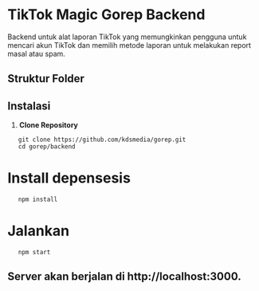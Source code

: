 # TikTok Magic Gorep Backend

Backend untuk alat laporan TikTok yang memungkinkan pengguna untuk mencari akun TikTok dan memilih metode laporan untuk melakukan report masal atau spam.

## Struktur Folder


## Instalasi

1. **Clone Repository**

```
   git clone https://github.com/kdsmedia/gorep.git
   cd gorep/backend
```

# Install depensesis
```
   npm install
```

# Jalankan

```
   npm start
```

## Server akan berjalan di http://localhost:3000.
